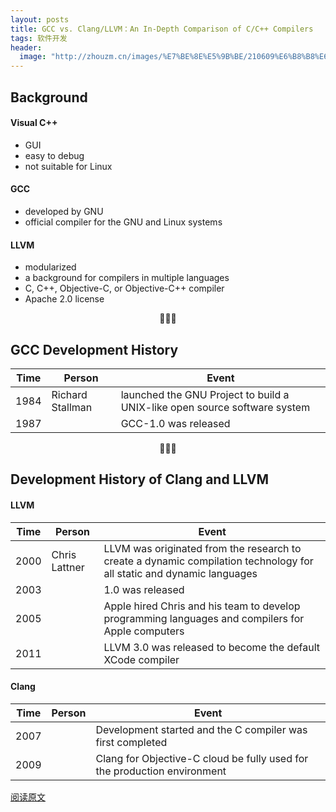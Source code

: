 ```yaml
---
layout: posts
title: GCC vs. Clang/LLVM：An In-Depth Comparison of C/C++ Compilers
tags: 软件开发
header: 
  image: "http://zhouzm.cn/images/%E7%BE%8E%E5%9B%BE/210609%E6%B8%B8%E6%88%8F.jpg"
---
```





## Background

#### Visual C++

* GUI
* easy to debug
* not suitable for Linux

#### GCC

* developed by GNU
* official compiler for the GNU and Linux systems

#### LLVM

* modularized 
* a background for compilers in multiple languages
* C, C++, Objective-C, or Objective-C++ compiler
* Apache 2.0 license

<center>🐰🐰🐰</center>

## GCC Development History

| Time | Person           | Event                                                        |
| ---- | ---------------- | ------------------------------------------------------------ |
| 1984 | Richard Stallman | launched the GNU Project to build a UNIX-like open source software system |
| 1987 |                  | GCC-1.0 was released                                         |

<center>🐰🐰🐰</center>

## Development History of Clang and LLVM

#### LLVM

| Time | Person        | Event                                                        |
| ---- | ------------- | ------------------------------------------------------------ |
| 2000 | Chris Lattner | LLVM was originated from the research to create a dynamic compilation technology for all static and dynamic languages |
| 2003 |               | 1.0 was released                                             |
| 2005 |               | Apple hired Chris and his team to develop programming languages and compilers for Apple computers |
| 2011 |               | LLVM 3.0 was released to become the default XCode compiler   |

#### Clang

| Time | Person | Event                                                        |
| ---- | ------ | ------------------------------------------------------------ |
| 2007 |        | Development started and the C compiler was first completed   |
| 2009 |        | Clang for Objective-C cloud be fully used for the production environment |



[阅读原文](https://alibabatech.medium.com/gcc-vs-clang-llvm-an-in-depth-comparison-of-c-c-compilers-899ede2be378)